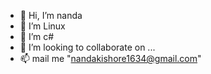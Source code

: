 - 👋 Hi, I’m nanda
- 👀 I’m Linux
- 🌱 I’m c#
- 💞️ I’m looking to collaborate on ...
- 📫 mail me "nandakishore1634@gmail.com"

<!---
01169364/01169364 is a ✨ special ✨ repository because its `README.md` (this file) appears on your GitHub profile.
You can click the Preview link to take a look at your changes.
--->
